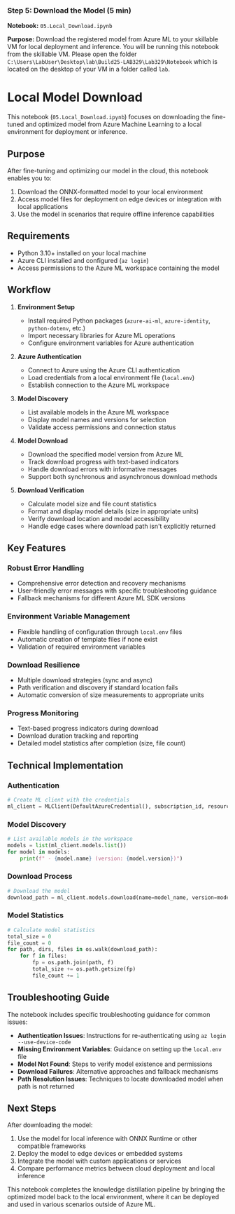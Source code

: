 ### Step 5: Download the Model (5 min)

**Notebook:** `05.Local_Download.ipynb`

**Purpose:** Download the registered model from Azure ML to your skillable VM for local deployment and inference. You will be running this notebook from the skillable VM. Please open the folder `C:\Users\LabUser\Desktop\lab\Build25-LAB329\Lab329\Notebook` which is located on the desktop of your VM in a folder called `lab`.

# Local Model Download

This notebook (`05.Local_Download.ipynb`) focuses on downloading the fine-tuned and optimized model from Azure Machine Learning to a local environment for deployment or inference.

## Purpose

After fine-tuning and optimizing our model in the cloud, this notebook enables you to:
1. Download the ONNX-formatted model to your local environment
2. Access model files for deployment on edge devices or integration with local applications
3. Use the model in scenarios that require offline inference capabilities

## Requirements

- Python 3.10+ installed on your local machine
- Azure CLI installed and configured (`az login`)
- Access permissions to the Azure ML workspace containing the model

## Workflow

1. **Environment Setup**
   - Install required Python packages (`azure-ai-ml`, `azure-identity`, `python-dotenv`, etc.)
   - Import necessary libraries for Azure ML operations
   - Configure environment variables for Azure authentication

2. **Azure Authentication**
   - Connect to Azure using the Azure CLI authentication
   - Load credentials from a local environment file (`local.env`)
   - Establish connection to the Azure ML workspace

3. **Model Discovery**
   - List available models in the Azure ML workspace
   - Display model names and versions for selection
   - Validate access permissions and connection status

4. **Model Download**
   - Download the specified model version from Azure ML
   - Track download progress with text-based indicators
   - Handle download errors with informative messages
   - Support both synchronous and asynchronous download methods

5. **Download Verification**
   - Calculate model size and file count statistics
   - Format and display model details (size in appropriate units)
   - Verify download location and model accessibility
   - Handle edge cases where download path isn't explicitly returned

## Key Features

### Robust Error Handling
- Comprehensive error detection and recovery mechanisms
- User-friendly error messages with specific troubleshooting guidance
- Fallback mechanisms for different Azure ML SDK versions

### Environment Variable Management
- Flexible handling of configuration through `local.env` files
- Automatic creation of template files if none exist
- Validation of required environment variables

### Download Resilience
- Multiple download strategies (sync and async)
- Path verification and discovery if standard location fails
- Automatic conversion of size measurements to appropriate units

### Progress Monitoring
- Text-based progress indicators during download
- Download duration tracking and reporting
- Detailed model statistics after completion (size, file count)

## Technical Implementation

### Authentication
```python
# Create ML client with the credentials
ml_client = MLClient(DefaultAzureCredential(), subscription_id, resource_group, workspace)
```

### Model Discovery
```python
# List available models in the workspace
models = list(ml_client.models.list())
for model in models:
    print(f" - {model.name} (version: {model.version})")
```

### Download Process
```python
# Download the model
download_path = ml_client.models.download(name=model_name, version=model_version)
```

### Model Statistics
```python
# Calculate model statistics
total_size = 0
file_count = 0
for path, dirs, files in os.walk(download_path):
    for f in files:
        fp = os.path.join(path, f)
        total_size += os.path.getsize(fp)
        file_count += 1
```

## Troubleshooting Guide

The notebook includes specific troubleshooting guidance for common issues:

- **Authentication Issues**: Instructions for re-authenticating using `az login --use-device-code`
- **Missing Environment Variables**: Guidance on setting up the `local.env` file
- **Model Not Found**: Steps to verify model existence and permissions
- **Download Failures**: Alternative approaches and fallback mechanisms
- **Path Resolution Issues**: Techniques to locate downloaded model when path is not returned

## Next Steps

After downloading the model:

1. Use the model for local inference with ONNX Runtime or other compatible frameworks
2. Deploy the model to edge devices or embedded systems
3. Integrate the model with custom applications or services
4. Compare performance metrics between cloud deployment and local inference

This notebook completes the knowledge distillation pipeline by bringing the optimized model back to the local environment, where it can be deployed and used in various scenarios outside of Azure ML.